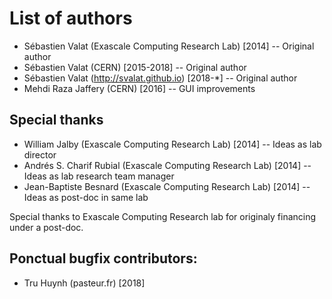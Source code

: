 List of authors
===============

 * Sébastien Valat (Exascale Computing Research Lab) [2014] -- Original author
 * Sébastien Valat (CERN) [2015-2018] -- Original author
 * Sébastien Valat (http://svalat.github.io) [2018-*] -- Original author
 * Mehdi Raza Jaffery (CERN) [2016] -- GUI improvements

Special thanks
--------------

 * William Jalby (Exascale Computing Research Lab) [2014] -- Ideas as lab director
 * Andrés S. Charif Rubial (Exascale Computing Research Lab) [2014] -- Ideas as lab research team manager
 * Jean-Baptiste Besnard (Exascale Computing Research Lab) [2014] -- Ideas as post-doc in same lab

Special thanks to Exascale Computing Research lab for originaly financing under a post-doc.

Ponctual bugfix contributors:
-----------------------------

 * Tru Huynh (pasteur.fr) [2018]
